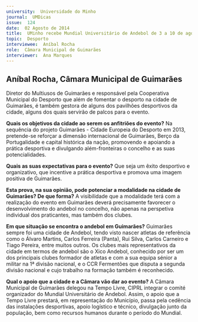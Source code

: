 ```yaml
---
university:  Universidade do Minho
journal:  UMDicas
issue:  124
date:  02 Agosto de 2014
title:  UMinho recebe Mundial Universitário de Andebol de 3 a 10 de agosto
topic:  Desporto
interviewee:  Aníbal Rocha
role:  Câmara Municipal de Guimarães
interviewer:  Ana Marques
---
```


 ## Aníbal Rocha, Câmara Municipal de Guimarães 

 Diretor do Multiusos de Guimarães e responsável pela Cooperativa Municipal do Desporto que além de fomentar o desporto na cidade de Guimarães, é também gestora de alguns dos pavilhões desportivos da cidade, alguns dos quais servirão de palcos para o evento.

 **Quais os objetivos da cidade ao serem os anfitriões do evento?**
 Na sequência do projeto Guimarães - Cidade Europeia do Desporto em 2013, pretende-se reforçar a dimensão internacional de Guimarães, Berço da Portugalidade e capital histórica da nação, promovendo e apoiando a prática desportiva e divulgando além-fronteiras o concelho e as suas potencialidades.
 
 **Quais as suas expectativas para o evento?**
 Que seja um êxito desportivo e organizativo, que incentive a prática desportiva e promova uma imagem positiva de Guimarães.

 **Esta prova, na sua opinião, pode potenciar a modalidade na cidade de Guimarães? De que forma?**
 A visibilidade que a modalidade terá com a realização do evento em Guimarães deverá precisamente favorecer o desenvolvimento do andebol no concelho, não apenas na perspetiva individual dos praticantes, mas também dos clubes.

 **Em que situação se encontra o andebol em Guimarães?**
 Guimarães sempre foi uma cidade de Andebol, tendo visto nascer atletas de referência como o Álvaro Martins, Carlos Ferreira (Panta), Rui Silva, Carlos Carneiro e Tiago Pereira, entre muitos outros. Os clubes mais representativos da cidade em termos de andebol são o Xico Andebol, conhecido por ser um dos principais clubes formador de atletas e com a sua equipa sénior a militar na 1ª divisão nacional, e o CCR Fermentões que disputa a segunda divisão nacional e cujo trabalho na formação também é reconhecido.

 **Qual o apoio que a cidade e a Câmara vão dar ao evento?**
 A Câmara Municipal de Guimarães delegou na Tempo Livre, CIPRL integrar o comité organizador do Mundial Universitário de Andebol. Assim, o apoio que a Tempo Livre prestará, em representação do Município, passa pela cedência das instalações desportivas, apoio logístico e técnico, divulgação junto da população, bem como recursos humanos durante o período do Mundial.

 